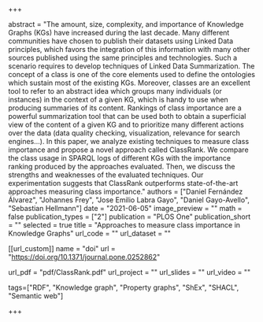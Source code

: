 +++

abstract = "The amount, size, complexity, and importance of Knowledge Graphs (KGs) have increased during the last decade. Many different communities have chosen to publish their datasets using Linked Data principles, which favors the integration of this information with many other sources published using the same principles and technologies. Such a scenario requires to develop techniques of Linked Data Summarization. The concept of a class is one of the core elements used to define the ontologies which sustain most of the existing KGs. Moreover, classes are an excellent tool to refer to an abstract idea which groups many individuals (or instances) in the context of a given KG, which is handy to use when producing summaries of its content. Rankings of class importance are a powerful summarization tool that can be used both to obtain a superficial view of the content of a given KG and to prioritize many different actions over the data (data quality checking, visualization, relevance for search engines…). In this paper, we analyze existing techniques to measure class importance and propose a novel approach called ClassRank. We compare the class usage in SPARQL logs of different KGs with the importance ranking produced by the approaches evaluated. Then, we discuss the strengths and weaknesses of the evaluated techniques. Our experimentation suggests that ClassRank outperforms state-of-the-art approaches measuring class importance."
authors = ["Daniel Fernández Álvarez", "Johannes Frey", "Jose Emilio Labra Gayo", "Daniel Gayo-Avello", "Sebastian Hellmann"]
date = "2021-06-05"
image_preview = ""
math = false
publication_types = ["2"] 
publication = "PLOS One"
publication_short = ""
selected = true
title = "Approaches to measure class importance in Knowledge Graphs"
url_code = ""
url_dataset = ""

[[url_custom]]
name = "doi"
url = "https://doi.org/10.1371/journal.pone.0252862"

url_pdf = "pdf/ClassRank.pdf"
url_project = ""
url_slides = ""
url_video = ""



tags=["RDF", "Knowledge graph", "Property graphs", "ShEx", "SHACL", "Semantic web"]

+++